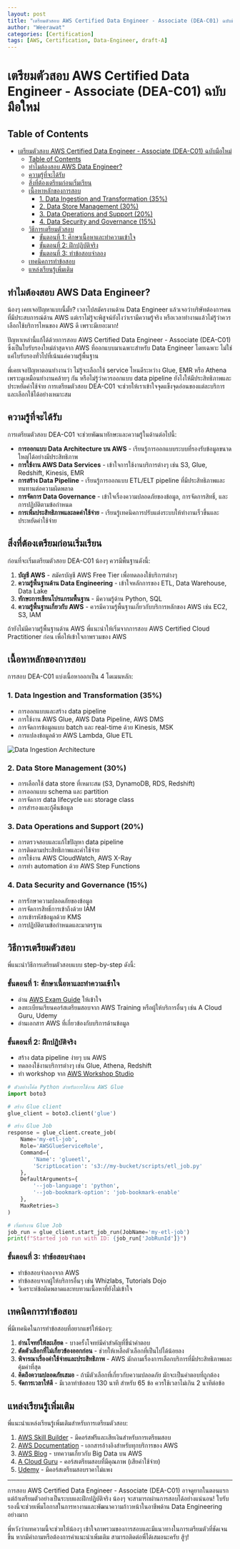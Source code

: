 ```yaml
---
layout: post
title: "เตรียมตัวสอบ AWS Certified Data Engineer - Associate (DEA-C01) ฉบับมือใหม่"
author: "Weerawat"
categories: [Certification]
tags: [AWS, Certification, Data-Engineer, draft-A]
---
```


# เตรียมตัวสอบ AWS Certified Data Engineer - Associate (DEA-C01) ฉบับมือใหม่

## Table of Contents
- [เตรียมตัวสอบ AWS Certified Data Engineer - Associate (DEA-C01) ฉบับมือใหม่](#เตรียมตัวสอบ-aws-certified-data-engineer---associate-dea-c01-ฉบับมือใหม่)
  - [Table of Contents](#table-of-contents)
  - [ทำไมต้องสอบ AWS Data Engineer?](#ทำไมต้องสอบ-aws-data-engineer)
  - [ความรู้ที่จะได้รับ](#ความรู้ที่จะได้รับ)
  - [สิ่งที่ต้องเตรียมก่อนเริ่มเรียน](#สิ่งที่ต้องเตรียมก่อนเริ่มเรียน)
  - [เนื้อหาหลักของการสอบ](#เนื้อหาหลักของการสอบ)
    - [1. Data Ingestion and Transformation (35%)](#1-data-ingestion-and-transformation-35)
    - [2. Data Store Management (30%)](#2-data-store-management-30)
    - [3. Data Operations and Support (20%)](#3-data-operations-and-support-20)
    - [4. Data Security and Governance (15%)](#4-data-security-and-governance-15)
  - [วิธีการเตรียมตัวสอบ](#วิธีการเตรียมตัวสอบ)
    - [ขั้นตอนที่ 1: ศึกษาเนื้อหาและทำความเข้าใจ](#ขั้นตอนที่-1-ศึกษาเนื้อหาและทำความเข้าใจ)
    - [ขั้นตอนที่ 2: ฝึกปฏิบัติจริง](#ขั้นตอนที่-2-ฝึกปฏิบัติจริง)
    - [ขั้นตอนที่ 3: ทำข้อสอบจำลอง](#ขั้นตอนที่-3-ทำข้อสอบจำลอง)
  - [เทคนิคการทำข้อสอบ](#เทคนิคการทำข้อสอบ)
  - [แหล่งเรียนรู้เพิ่มเติม](#แหล่งเรียนรู้เพิ่มเติม)

## ทำไมต้องสอบ AWS Data Engineer?

น้องๆ เคยเจอปัญหาแบบนี้มั้ย? เวลาไปสมัครงานด้าน Data Engineer แล้วเจอว่าบริษัทต้องการคนที่มีประสบการณ์ด้าน AWS แต่เราไม่รู้จะพิสูจน์ยังไงว่าเรามีความรู้จริง หรือเวลาทำงานแล้วไม่รู้ว่าควรเลือกใช้บริการไหนของ AWS ดี เพราะมีเยอะมาก!

ปัญหาเหล่านี้แก้ได้ด้วยการสอบ AWS Certified Data Engineer - Associate (DEA-C01) ซึ่งเป็นใบรับรองใหม่ล่าสุดจาก AWS ที่ออกแบบมาเฉพาะสำหรับ Data Engineer โดยเฉพาะ ไม่ใช่แค่ใบรับรองทั่วไปที่เน้นแค่ความรู้พื้นฐาน

พี่เคยเจอปัญหาตอนทำงานว่า ไม่รู้จะเลือกใช้ service ไหนดีระหว่าง Glue, EMR หรือ Athena เพราะดูเหมือนทำงานคล้ายๆ กัน หรือไม่รู้ว่าควรออกแบบ data pipeline ยังไงให้มีประสิทธิภาพและประหยัดค่าใช้จ่าย การเตรียมตัวสอบ DEA-C01 จะช่วยให้เราเข้าใจจุดแข็งจุดอ่อนของแต่ละบริการและเลือกใช้ได้อย่างเหมาะสม

## ความรู้ที่จะได้รับ

การเตรียมตัวสอบ DEA-C01 จะช่วยพัฒนาทักษะและความรู้ในด้านต่อไปนี้:

- **การออกแบบ Data Architecture บน AWS** - เรียนรู้การออกแบบระบบที่รองรับข้อมูลขนาดใหญ่ได้อย่างมีประสิทธิภาพ
- **การใช้งาน AWS Data Services** - เข้าใจการใช้งานบริการต่างๆ เช่น S3, Glue, Redshift, Kinesis, EMR
- **การสร้าง Data Pipeline** - เรียนรู้การออกแบบ ETL/ELT pipeline ที่มีประสิทธิภาพและทนทานต่อความผิดพลาด
- **การจัดการ Data Governance** - เข้าใจเรื่องความปลอดภัยของข้อมูล, การจัดการสิทธิ์, และการปฏิบัติตามข้อกำหนด
- **การเพิ่มประสิทธิภาพและลดค่าใช้จ่าย** - เรียนรู้เทคนิคการปรับแต่งระบบให้ทำงานเร็วขึ้นและประหยัดค่าใช้จ่าย

## สิ่งที่ต้องเตรียมก่อนเริ่มเรียน

ก่อนที่จะเริ่มเตรียมตัวสอบ DEA-C01 น้องๆ ควรมีพื้นฐานดังนี้:

1. **บัญชี AWS** - สมัครบัญชี AWS Free Tier เพื่อทดลองใช้บริการต่างๆ
2. **ความรู้พื้นฐานด้าน Data Engineering** - เข้าใจหลักการของ ETL, Data Warehouse, Data Lake
3. **ทักษะการเขียนโปรแกรมพื้นฐาน** - มีความรู้ด้าน Python, SQL
4. **ความรู้พื้นฐานเกี่ยวกับ AWS** - ควรมีความรู้พื้นฐานเกี่ยวกับบริการหลักของ AWS เช่น EC2, S3, IAM

ถ้ายังไม่มีความรู้พื้นฐานด้าน AWS พี่แนะนำให้เริ่มจากการสอบ AWS Certified Cloud Practitioner ก่อน เพื่อให้เข้าใจภาพรวมของ AWS

## เนื้อหาหลักของการสอบ

การสอบ DEA-C01 แบ่งเนื้อหาออกเป็น 4 โดเมนหลัก:

### 1. Data Ingestion and Transformation (35%)
- การออกแบบและสร้าง data pipeline
- การใช้งาน AWS Glue, AWS Data Pipeline, AWS DMS
- การจัดการข้อมูลแบบ batch และ real-time ด้วย Kinesis, MSK
- การแปลงข้อมูลด้วย AWS Lambda, Glue ETL

![Data Ingestion Architecture](/assets/images/aws-data-ingestion.png)

### 2. Data Store Management (30%)
- การเลือกใช้ data store ที่เหมาะสม (S3, DynamoDB, RDS, Redshift)
- การออกแบบ schema และ partition
- การจัดการ data lifecycle และ storage class
- การสำรองและกู้คืนข้อมูล

### 3. Data Operations and Support (20%)
- การตรวจสอบและแก้ไขปัญหา data pipeline
- การติดตามประสิทธิภาพและค่าใช้จ่าย
- การใช้งาน AWS CloudWatch, AWS X-Ray
- การทำ automation ด้วย AWS Step Functions

### 4. Data Security and Governance (15%)
- การรักษาความปลอดภัยของข้อมูล
- การจัดการสิทธิ์การเข้าถึงด้วย IAM
- การเข้ารหัสข้อมูลด้วย KMS
- การปฏิบัติตามข้อกำหนดและมาตรฐาน

## วิธีการเตรียมตัวสอบ

พี่แนะนำวิธีการเตรียมตัวสอบแบบ step-by-step ดังนี้:

### ขั้นตอนที่ 1: ศึกษาเนื้อหาและทำความเข้าใจ
- อ่าน [AWS Exam Guide](https://d1.awsstatic.com/training-and-certification/docs-data-engineer-associate/AWS-Certified-Data-Engineer-Associate_Exam-Guide.pdf) ให้เข้าใจ
- ลงทะเบียนเรียนคอร์สเตรียมสอบจาก AWS Training หรือผู้ให้บริการอื่นๆ เช่น A Cloud Guru, Udemy
- อ่านเอกสาร AWS ที่เกี่ยวข้องกับบริการด้านข้อมูล

### ขั้นตอนที่ 2: ฝึกปฏิบัติจริง
- สร้าง data pipeline ง่ายๆ บน AWS
- ทดลองใช้งานบริการต่างๆ เช่น Glue, Athena, Redshift
- ทำ workshop จาก [AWS Workshop Studio](https://workshop.aws/)

```python
# ตัวอย่างโค้ด Python สำหรับการใช้งาน AWS Glue
import boto3

# สร้าง Glue client
glue_client = boto3.client('glue')

# สร้าง Glue Job
response = glue_client.create_job(
    Name='my-etl-job',
    Role='AWSGlueServiceRole',
    Command={
        'Name': 'glueetl',
        'ScriptLocation': 's3://my-bucket/scripts/etl_job.py'
    },
    DefaultArguments={
        '--job-language': 'python',
        '--job-bookmark-option': 'job-bookmark-enable'
    },
    MaxRetries=3
)

# เริ่มทำงาน Glue Job
job_run = glue_client.start_job_run(JobName='my-etl-job')
print(f"Started job run with ID: {job_run['JobRunId']}")
```

### ขั้นตอนที่ 3: ทำข้อสอบจำลอง
- ทำข้อสอบจำลองจาก AWS
- ทำข้อสอบจากผู้ให้บริการอื่นๆ เช่น Whizlabs, Tutorials Dojo
- วิเคราะห์ข้อผิดพลาดและทบทวนเนื้อหาที่ยังไม่เข้าใจ

## เทคนิคการทำข้อสอบ

พี่มีเทคนิคในการทำข้อสอบที่อยากแชร์ให้น้องๆ:

1. **อ่านโจทย์ให้ละเอียด** - บางครั้งโจทย์มีคำสำคัญที่ชี้นำคำตอบ
2. **ตัดตัวเลือกที่ไม่เกี่ยวข้องออกก่อน** - ช่วยให้เหลือตัวเลือกที่เป็นไปได้น้อยลง
3. **พิจารณาเรื่องค่าใช้จ่ายและประสิทธิภาพ** - AWS มักถามเรื่องการเลือกบริการที่มีประสิทธิภาพและคุ้มค่าที่สุด
4. **คิดถึงความปลอดภัยเสมอ** - ถ้ามีตัวเลือกที่เกี่ยวกับความปลอดภัย มักจะเป็นคำตอบที่ถูกต้อง
5. **จัดการเวลาให้ดี** - มีเวลาทำข้อสอบ 130 นาที สำหรับ 65 ข้อ ควรใช้เวลาไม่เกิน 2 นาทีต่อข้อ

## แหล่งเรียนรู้เพิ่มเติม

พี่แนะนำแหล่งเรียนรู้เพิ่มเติมสำหรับการเตรียมตัวสอบ:

1. [AWS Skill Builder](https://explore.skillbuilder.aws/) - มีคอร์สฟรีและเสียเงินสำหรับการเตรียมสอบ
2. [AWS Documentation](https://docs.aws.amazon.com/) - เอกสารอ้างอิงสำหรับทุกบริการของ AWS
3. [AWS Blog](https://aws.amazon.com/blogs/big-data/) - บทความเกี่ยวกับ Big Data บน AWS
4. [A Cloud Guru](https://acloudguru.com/) - คอร์สเตรียมสอบที่มีคุณภาพ (เสียค่าใช้จ่าย)
5. [Udemy](https://www.udemy.com/) - มีคอร์สเตรียมสอบราคาไม่แพง

---

การสอบ AWS Certified Data Engineer - Associate (DEA-C01) อาจดูยากในตอนแรก แต่ถ้าเตรียมตัวอย่างเป็นระบบและฝึกปฏิบัติจริง น้องๆ จะสามารถผ่านการสอบได้อย่างแน่นอน! ใบรับรองนี้จะช่วยเพิ่มโอกาสในการหางานและพัฒนาความก้าวหน้าในอาชีพด้าน Data Engineering อย่างมาก

พี่หวังว่าบทความนี้จะช่วยให้น้องๆ เข้าใจภาพรวมของการสอบและมีแนวทางในการเตรียมตัวที่ชัดเจนขึ้น หากมีคำถามหรือต้องการคำแนะนำเพิ่มเติม สามารถติดต่อพี่ได้เสมอนะครับ สู้ๆ!

